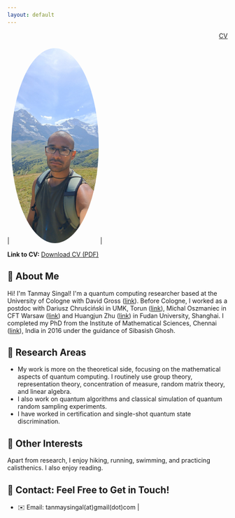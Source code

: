 ```yaml
---
layout: default
---
```


<!-- Top-right menu -->
<div style="text-align: right; margin-bottom: 20px;">
  <a href="/CV_TS_Sept_2025.pdf">CV</a>
</div>

<!-- Table layout: Photo left, text right -->
| <img src="20250814_133920.jpg" alt="My photo" width="200" style="border-radius:50%;"> | 

**Link to CV:** [Download CV (PDF)](CV_TS_Sept_2025.pdf)

## 🔹 About Me

Hi! I'm Tanmay Singal! I'm a quantum computing researcher based at the University of Cologne with David Gross ([link](https://qi.uni-koeln.de/)). Before Cologne, I worked as a postdoc with Dariusz Chruściński in UMK, Torun ([link](https://damsi.umk.pl/en/centre/quantum-entanglement-and-the-dynamics-of-open-quantum-systems/)), Michal Oszmaniec in CFT Warsaw ([link](https://quantin.pl/team/)) and Huangjun Zhu ([link](https://phys.fudan.edu.cn/13/75/c7605a136053/page.htm)) in Fudan University, Shanghai. I completed my PhD from the Institute of Mathematical Sciences, Chennai ([link](https://www.imsc.res.in/)), India in 2016 under the guidance of Sibasish Ghosh.

## 🔹 Research Areas

- My work is more on the theoretical side, focusing on the mathematical aspects of quantum computing. I routinely use group theory, representation theory, concentration of measure, random matrix theory, and linear algebra.  
- I also work on quantum algorithms and classical simulation of quantum random sampling experiments.  
- I have worked in certification and single-shot quantum state discrimination.

## 🔹 Other Interests

Apart from research, I enjoy hiking, running, swimming, and practicing calisthenics. I also enjoy reading.

## 🔹 Contact: Feel Free to Get in Touch!

- ✉️ Email: tanmaysingal(at)gmail(dot)com
|
